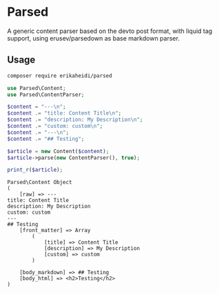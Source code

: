 # Parsed
A generic content parser based on the devto post format, with liquid tag support, using erusev/parsedown as base markdown parser.


## Usage

```bash
composer require erikaheidi/parsed
```

```php
use Parsed\Content;
use Parsed\ContentParser;

$content = "---\n";
$content .= "title: Content Title\n";
$content .= "description: My Description\n";
$content .= "custom: custom\n";
$content .= "---\n";
$content .= "## Testing";

$article = new Content($content);
$article->parse(new ContentParser(), true);

print_r($article);
```

```
Parsed\Content Object
(
    [raw] => ---
title: Content Title
description: My Description
custom: custom
---
## Testing
    [front_matter] => Array
        (
            [title] => Content Title
            [description] => My Description
            [custom] => custom
        )

    [body_markdown] => ## Testing
    [body_html] => <h2>Testing</h2>
)
```
